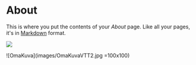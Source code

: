 # About

This is where you put the contents of your *About* page. Like all your pages, it's in [Markdown](https://guides.github.com/features/mastering-markdown/) format.

<img src="https://makavi.github.io/images/OmaKuvaVTT2.jpg"  />

![OmaKuva](images/OmaKuvaVTT2.jpg =100x100)
